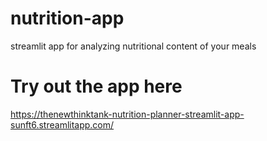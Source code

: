 # nutrition-app

streamlit app for analyzing nutritional content of your meals

# Try out the app here

https://thenewthinktank-nutrition-planner-streamlit-app-sunft6.streamlitapp.com/
